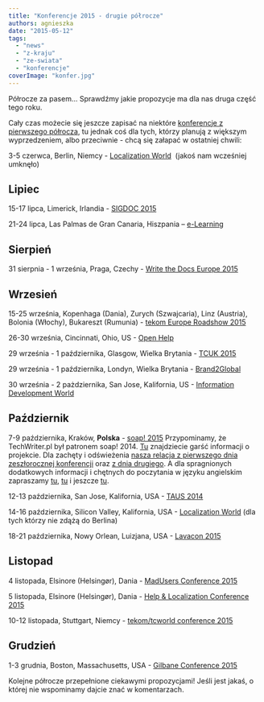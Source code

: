```yaml
---
title: "Konferencje 2015 - drugie półrocze"
authors: agnieszka
date: "2015-05-12"
tags:
  - "news"
  - "z-kraju"
  - "ze-swiata"
  - "konferencje"
coverImage: "konfer.jpg"
---
```


Półrocze za pasem... Sprawdźmy jakie propozycje ma dla nas druga część tego
roku.

<!--truncate-->

Cały czas możecie się jeszcze zapisać na niektóre
[konferencje z pierwszego półrocza](http://techwriter.pl/konferencje-2015-pierwsze-polrocze/ "Konferencje pierwsze półrocze 2015"),
tu jednak coś dla tych, którzy planują z większym wyprzedzeniem, albo
przeciwnie - chcą się załapać w ostatniej chwili:

3-5 czerwca, Berlin, Niemcy
- [Localization World](http://www.locworld.com/ "Localization World")  (jakoś
nam wcześniej umknęło)

## Lipiec

15-17 lipca, Limerick, Irlandia -
[SIGDOC 2015](http://sigdoc.acm.org/conference/2015/ "SIGDOC 2015")

21-24 lipca, Las Palmas de Gran Canaria, Hiszpania
– [e-Learning](http://elearning-conf.org/ "E-learning")

## Sierpień

31 sierpnia - 1 września, Praga, Czechy -
[Write the Docs Europe 2015](http://www.writethedocs.org/conf/eu/2015/ "Write the Docs 2015")

## Wrzesień

15-25 września, Kopenhaga (Dania), Zurych (Szwajcaria), Linz (Austria), Bolonia
(Włochy), Bukareszt (Rumunia) -
[tekom Europe Roadshow 2015](http://conferences.tekom.de/tekom-europe-roadshow-2015/tekom-europe-roadshow-2015/ "tekom Roadshow 2015")

26-30 września, Cincinnati, Ohio, US -
[Open Help](http://www.openhelpconference.com/ "Open Help")

29 września - 1 października, Glasgow, Wielka Brytania -
[TCUK 2015](http://technicalcommunicationuk.com/ "TCUK 2015")

29 września - 1 października, Londyn, Wielka Brytania -
[Brand2Global](http://www.brand2global.com/ "Brand2global")

30 września - 2 pażdziernika, San Jose, Kalifornia, US -
[Information Development World](https://www.etouches.com/ehome/113382 "IDW 2015")

## Październik

7-9 października, Kraków, **Polska** -
[soap! 2015](http://soapconf.com/ "soap! 2015") Przypominamy, że TechWriter.pl
był patronem soap! 2014.
[Tu](http://techwriter.pl/mydlo-lubi-zabawe/ "Mydło lubi zabawę") znajdziecie
garść informacji o projekcie. Dla zachęty i
odświeżenia [nasza relacja z pierwszego dnia zeszłorocznej konferencji](http://techwriter.pl/soap-2014-relacja-z-pierwszego-dnia/ "Dzień pierwszy") oraz
[z dnia drugiego](http://techwriter.pl/soap-2014-relacja-z-drugiego-dnia/ "Dzień drugi").
A dla spragnionych dodatkowych informacji i chętnych do poczytania w języku
angielskim zapraszamy
[tu](http://techwriter.pl/soap-2014-summary-of-day-1/ "Day 1"),
[tu](http://techwriter.pl/soap-2014-summary-of-day-2/ "Day 2") i jeszcze
[tu](http://techwriter.pl/soap-just-wants-to-have-fun/ "Summary").

12-13 października, San Jose, Kalifornia, USA -
[TAUS 2014](https://events.taus.net/events/conferences/taus-annual-conference-2015 "TAUS 2015")

14-16 października, Silicon Valley, Kalifornia, USA -
[Localization World](http://www.locworld.com/events/locworld29-silicon-valley-2015/ "Localization World") (dla
tych którzy nie zdążą do Berlina)

18-21 października, Nowy Orlean, Luizjana, USA -
[Lavacon 2015](http://lavacon.org "Lavacon 2015")

## Listopad

4 listopada, Elsinore (Helsingør), Dania -
[MadUsers Conference 2015](http://write2users.com/madusers-conference-2015/ "MadUsers 2015")

5 listopada, Elsinore (Helsingør), Dania -
[Help & Localization Conference 2015](http://write2users.com/help-localization-conference-2015/ "Help&Localization 2015")

10-12 listopada, Stuttgart, Niemcy -
[tekom/tcworld conference 2015](http://conferences.tekom.de/tcworld15/tcworld15/ "tcworld 2015")

## Grudzień

1-3 grudnia, Boston, Massachusetts, USA -
[Gilbane Conference 2015](http://gilbaneconference.com/2015/ "Gilbane Conference 2015")

Kolejne półrocze przepełnione ciekawymi propozycjami! Jeśli jest jakaś, o której
nie wspominamy dajcie znać w komentarzach.
